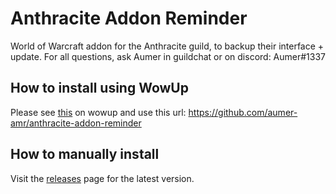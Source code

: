 # Anthracite Addon Reminder
World of Warcraft addon for the Anthracite guild, to backup their interface + update.
For all questions, ask Aumer in guildchat or on discord: Aumer#1337

## How to install using WowUp
Please see [this](https://wowup.io/guide/section/get-addons/install-from-url) on wowup and use this url: https://github.com/aumer-amr/anthracite-addon-reminder

## How to manually install
Visit the [releases](https://github.com/aumer-amr/anthracite-addon-reminder/releases) page for the latest version.
